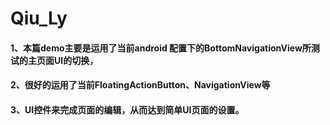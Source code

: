 # Qiu_Ly

#### 1、本篇demo主要是运用了当前android 配置下的BottomNavigationView所测试的主页面UI的切换，

#### 2、很好的运用了当前FloatingActionButton、NavigationView等

#### 3、UI控件来完成页面的编辑，从而达到简单UI页面的设置。
